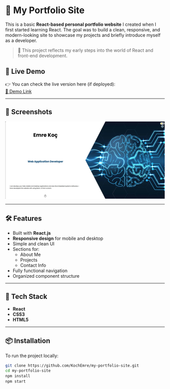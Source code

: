 # 💼 My Portfolio Site

This is a basic **React-based personal portfolio website** I created when I first started learning React. The goal was to build a clean, responsive, and modern-looking site to showcase my projects and briefly introduce myself as a developer.

> 🔰 This project reflects my early steps into the world of React and front-end development.

## 🚀 Live Demo

👉 You can check the live version here (if deployed):  
[🔗 Demo Link](https://kochemre.github.io/my-portfolio-site/)  

---

## 📸 Screenshots

![Homepage Screenshot](./screenshots/home-page.webp)

---

## 🛠️ Features

- Built with **React.js**
- **Responsive design** for mobile and desktop
- Simple and clean UI
- Sections for:
  - About Me
  - Projects
  - Contact Info
- Fully functional navigation
- Organized component structure

---

## 🧰 Tech Stack

- **React**  
- **CSS3**
- **HTML5**

---

## 📦 Installation

To run the project locally:

```bash
git clone https://github.com/KochEmre/my-portfolio-site.git
cd my-portfolio-site
npm install
npm start

